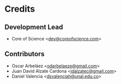 # Credits

## Development Lead

-   Core of Science \<<dev@coreofscience.com>\>

## Contributors

-   Oscar Arbeláez \<<odarbelaeze@gmail.com>\>
-   Juan David Alzate Cardona \<<jdalzatec@gmail.com>\>
-   Daniel Valencia \<<dsvalenciah@unal.edu.co>\>
